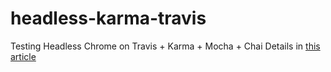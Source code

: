 # headless-karma-travis
Testing Headless Chrome on Travis + Karma + Mocha + Chai
Details in [this article](https://developers.google.com/web/updates/2017/06/headless-karma-mocha-chai)
